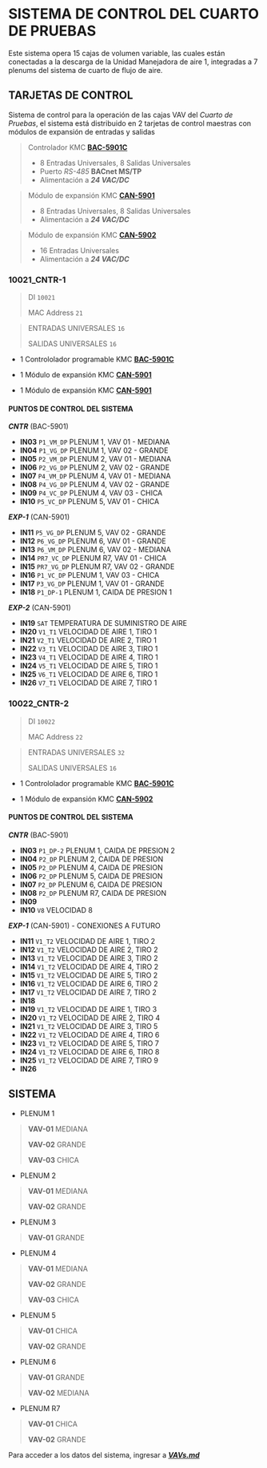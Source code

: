 # SISTEMA DE CONTROL DEL CUARTO DE PRUEBAS

Este sistema opera 15 cajas de volumen variable, las cuales están conectadas a la descarga de la Unidad Manejadora de aire 1, integradas a 7 plenums del sistema de cuarto de flujo de aire. 

## TARJETAS DE CONTROL

Sistema de control para la operación de las cajas VAV del *Cuarto de Pruebas*, el sistema está distribuido en 2 tarjetas de control maestras con módulos de expansión de entradas y salidas

> Controlador KMC [**BAC-5901C**](https://www.kmccontrols.com/product/controller-general-purpose-bacnet-aac-clock-mstp/ "Documentación de equipo")
>
> - 8 Entradas Universales, 8 Salidas Universales
> - Puerto *RS-485* **BACnet MS/TP**
> - Alimentación a ***24 VAC/DC***

> Módulo de expansión KMC [**CAN-5901**](https://www.kmccontrols.com/product/expansion-io-module-8-ui-8-uo/ "Documentación de equipo")
>
> - 8 Entradas Universales, 8 Salidas Universales
> - Alimentación a ***24 VAC/DC***

> Módulo de expansión KMC [**CAN-5902**](https://www.kmccontrols.com/product/expansion-io-module-16-ui/ "Documentación de equipo")
>
> - 16 Entradas Universales
> - Alimentación a ***24 VAC/DC***

### 10021_CNTR-1

> DI `10021`
>
> MAC Address `21`

> ENTRADAS UNIVERSALES `16`
>
> SALIDAS UNIVERSALES `16`

- 1 Contrololador programable KMC [**BAC-5901C**](https://www.kmccontrols.com/product/controller-general-purpose-bacnet-aac-clock-mstp/ "Documentación de equipo")

- 1 Módulo de expansión KMC [**CAN-5901**](https://www.kmccontrols.com/product/expansion-io-module-8-ui-8-uo/ "Documentación de equipo")

- 1 Módulo de expansión KMC [**CAN-5901**](https://www.kmccontrols.com/product/expansion-io-module-8-ui-8-uo/ "Documentación de equipo")

#### PUNTOS DE CONTROL DEL SISTEMA

***CNTR*** (BAC-5901)

* **IN03** `P1_VM_DP` PLENUM 1, VAV 01 - MEDIANA
* **IN04** `P1_VG_DP` PLENUM 1, VAV 02 - GRANDE
* **IN05** `P2_VM_DP` PLENUM 2, VAV 01 - MEDIANA
* **IN06** `P2_VG_DP` PLENUM 2, VAV 02 - GRANDE
* **IN07** `P4_VM_DP` PLENUM 4, VAV 01 - MEDIANA
* **IN08** `P4_VG_DP` PLENUM 4, VAV 02 - GRANDE
* **IN09** `P4_VC_DP` PLENUM 4, VAV 03 - CHICA
* **IN10** `P5_VC_DP` PLENUM 5, VAV 01 - CHICA

***EXP-1*** (CAN-5901)

* **IN11** `P5_VG_DP` PLENUM 5, VAV 02 - GRANDE
* **IN12** `P6_VG_DP` PLENUM 6, VAV 01 - GRANDE
* **IN13** `P6_VM_DP` PLENUM 6, VAV 02 - MEDIANA
* **IN14** `PR7_VC_DP` PLENUM R7, VAV 01 - CHICA
* **IN15** `PR7_VG_DP` PLENUM R7, VAV 02 - GRANDE
* **IN16** `P1_VC_DP` PLENUM 1, VAV 03 - CHICA
* **IN17** `P3_VG_DP` PLENUM 1, VAV 01 - GRANDE
* **IN18** `P1_DP-1` PLENUM 1, CAIDA DE PRESION 1

***EXP-2*** (CAN-5901)

* **IN19** `SAT` TEMPERATURA DE SUMINISTRO DE AIRE
* **IN20** `V1_T1` VELOCIDAD DE AIRE 1, TIRO 1
* **IN21** `V2_T1` VELOCIDAD DE AIRE 2, TIRO 1
* **IN22** `V3_T1` VELOCIDAD DE AIRE 3, TIRO 1
* **IN23** `V4_T1` VELOCIDAD DE AIRE 4, TIRO 1
* **IN24** `V5_T1` VELOCIDAD DE AIRE 5, TIRO 1
* **IN25** `V6_T1` VELOCIDAD DE AIRE 6, TIRO 1
* **IN26** `V7_T1` VELOCIDAD DE AIRE 7, TIRO 1

### 10022_CNTR-2

> DI `10022`
>
> MAC Address `22`

> ENTRADAS UNIVERSALES `32`
>
> SALIDAS UNIVERSALES `16`

- 1 Contrololador programable KMC [**BAC-5901C**](https://www.kmccontrols.com/product/controller-general-purpose-bacnet-aac-clock-mstp/ "Documentación de equipo")

- 1 Módulo de expansión KMC [**CAN-5902**](https://www.kmccontrols.com/product/expansion-io-module-16-ui/ "Documentación de equipo")

#### PUNTOS DE CONTROL DEL SISTEMA

***CNTR*** (BAC-5901)

* **IN03** `P1_DP-2` PLENUM 1, CAIDA DE PRESION 2
* **IN04** `P2_DP` PLENUM 2, CAIDA DE PRESION
* **IN05** `P2_DP` PLENUM 4, CAIDA DE PRESION
* **IN06** `P2_DP` PLENUM 5, CAIDA DE PRESION
* **IN07** `P2_DP` PLENUM 6, CAIDA DE PRESION
* **IN08** `P2_DP` PLENUM R7, CAIDA DE PRESION
* **IN09** 
* **IN10** `V8` VELOCIDAD 8

***EXP-1*** (CAN-5901) - CONEXIONES A FUTURO

* **IN11** `V1_T2` VELOCIDAD DE AIRE 1, TIRO 2
* **IN12** `V1_T2` VELOCIDAD DE AIRE 2, TIRO 2
* **IN13** `V1_T2` VELOCIDAD DE AIRE 3, TIRO 2
* **IN14** `V1_T2` VELOCIDAD DE AIRE 4, TIRO 2
* **IN15** `V1_T2` VELOCIDAD DE AIRE 5, TIRO 2
* **IN16** `V1_T2` VELOCIDAD DE AIRE 6, TIRO 2
* **IN17** `V1_T2` VELOCIDAD DE AIRE 7, TIRO 2
* **IN18** 
* **IN19** `V1_T2` VELOCIDAD DE AIRE 1, TIRO 3
* **IN20** `V1_T2` VELOCIDAD DE AIRE 2, TIRO 4
* **IN21** `V1_T2` VELOCIDAD DE AIRE 3, TIRO 5
* **IN22** `V1_T2` VELOCIDAD DE AIRE 4, TIRO 6
* **IN23** `V1_T2` VELOCIDAD DE AIRE 5, TIRO 7
* **IN24** `V1_T2` VELOCIDAD DE AIRE 6, TIRO 8
* **IN25** `V1_T2` VELOCIDAD DE AIRE 7, TIRO 9
* **IN26**

## SISTEMA

- PLENUM 1
>   **VAV-01**  MEDIANA
>
>   **VAV-02**  GRANDE
>
>   **VAV-03**  CHICA

- PLENUM 2
>   **VAV-01**  MEDIANA
>
>   **VAV-02**  GRANDE

- PLENUM 3
>   **VAV-01**  GRANDE

- PLENUM 4
>   **VAV-01**  MEDIANA
>
>   **VAV-02**  GRANDE
>
>   **VAV-03**  CHICA

- PLENUM 5
>   **VAV-01**  CHICA
>
>   **VAV-02**  GRANDE

- PLENUM 6
>   **VAV-01**  GRANDE
>
>   **VAV-02**  MEDIANA

- PLENUM R7
>   **VAV-01**  CHICA
>
>   **VAV-02**  GRANDE

Para acceder a los datos del sistema, ingresar a [***VAVs.md***](https://github.com/cjhirashi/ct-prub-in/blob/main/CUARTO-PRUEBAS/VAVs.md "Datos de cajas VAV del sistema")